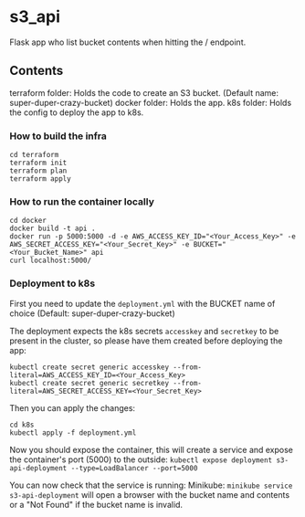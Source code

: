 # s3_api

Flask app who list bucket contents when hitting the / endpoint.

## Contents

terraform folder: Holds the code to create an S3 bucket. (Default name: super-duper-crazy-bucket)
docker folder: Holds the app.
k8s folder: Holds the config to deploy the app to k8s.

### How to build the infra

```
cd terraform
terraform init
terraform plan
terraform apply
```

### How to run the container locally

```
cd docker
docker build -t api .
docker run -p 5000:5000 -d -e AWS_ACCESS_KEY_ID="<Your_Access_Key>" -e AWS_SECRET_ACCESS_KEY="<Your_Secret_Key>" -e BUCKET="<Your_Bucket_Name>" api
curl localhost:5000/
```

### Deployment to k8s

First you need to update the `deployment.yml` with the BUCKET name of choice (Default: super-duper-crazy-bucket)

The deployment expects the k8s secrets `accesskey` and `secretkey` to be present in the cluster, so please have them created before deploying the app:
```
kubectl create secret generic accesskey --from-literal=AWS_ACCESS_KEY_ID=<Your_Access_Key>
kubectl create secret generic secretkey --from-literal=AWS_SECRET_ACCESS_KEY=<Your_Secret_Key>
```

Then you can apply the changes:
```
cd k8s
kubectl apply -f deployment.yml
```

Now you should expose the container, this will create a service and expose the container's port (5000) to the outside:
`kubectl expose deployment s3-api-deployment --type=LoadBalancer --port=5000`

You can now check that the service is running:
Minikube: `minikube service s3-api-deployment` will open a browser with the bucket name and contents or a "Not Found" if the bucket name is invalid.
